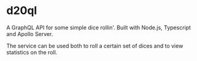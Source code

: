 # d20ql

A GraphQL API for some simple dice rollin'. Built with Node.js, Typescript and Apollo Server.

The service can be used both to roll a certain set of dices and to view statistics on the roll.
